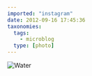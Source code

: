 ```yaml
---
imported: "instagram"
date: 2012-09-16 17:45:36
taxonomies:
  tags:
    - microblog
  type: [photo]
---
```

![Water](/media/images/photos/2012/09/52d06f4b993569da7e3dc0349bd72844.jpg)

